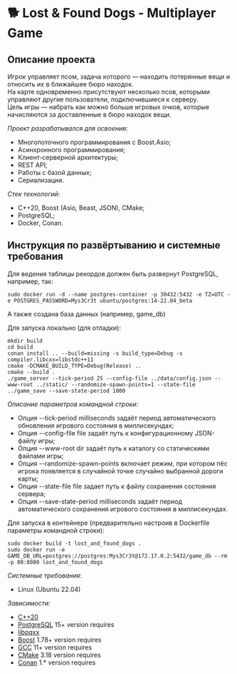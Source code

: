 # 🐕 Lost & Found Dogs - Multiplayer Game

## Описание проекта

Игрок управляет псом, задача которого — находить потерянные вещи и относить их в ближайшее бюро находок.<br> 
На карте одновременно присутствуют несколько псов, которыми управляют другие пользователи, подключившиеся к серверу.<br>
Цель игры — набрать как можно больше игровых очков, которые начисляются за доставленные в бюро находок вещи.<br>

_Проект разрабатывался для освоения:_

- Многопоточного программирования с Boost.Asio;
- Асинхронного программирования;
- Клиент-серверной архитектуры;
- REST API;
- Работы с базой данных;
- Сериализации.

_Стек технологий:_

- C++20, Boost (Asio, Beast, JSON), CMake;
- PostgreSQL;
- Docker, Conan.

## Инструкция по развёртыванию и системные требования

Для ведения таблицы рекордов должен быть развернут PostgreSQL, например, так:
```
sudo docker run -d --name postgres-container -p 30432:5432 -e TZ=UTC -e POSTGRES_PASSWORD=Mys3Cr3t ubuntu/postgres:14-22.04_beta
```
А также создана база данных (например, game_db)

Для запуска локально (для отладки):
```
mkdir build
cd build
conan install .. --build=missing -s build_type=Debug -s compiler.libcxx=libstdc++11
cmake -DCMAKE_BUILD_TYPE=Debug(Release) ..
cmake --build .
./game_server --tick-period 25 --config-file ../data/config.json --www-root ../static/ --randomize-spawn-points=1 --state-file ../game_save --save-state-period 1000
```
_Описание параметров командной строки_:
- Опция --tick-period milliseconds задаёт период автоматического обновления игрового состояния в миллисекундах;
- Опция --config-file file задаёт путь к конфигурационному JSON-файлу игры;
- Опция --www-root dir задаёт путь к каталогу со статическими файлами игры;
- Опция --randomize-spawn-points включает режим, при котором пёс игрока появляется в случайной точке случайно выбранной дороги карты;
- Опция --state-file file задает путь к файлу сохранения состояния сервера;
- Опция --save-state-period milliseconds задаёт период автоматического сохранения игрового состояния в миллисекундах.

Для запуска в контейнере (предварительно настроив в Dockerfile параметры командной строки):
```
sudo docker build -t lost_and_found_dogs .
sudo docker run -e GAME_DB_URL=postgres://postgres:Mys3Cr3t@172.17.0.2:5432/game_db --rm -p 80:8080 lost_and_found_dogs
```
_Системные требования_:
- Linux (Ubuntu 22.04)

_Зависимости_:
- [С++20](https://en.cppreference.com/w/cpp/20)
- [PostgreSQL](https://www.postgresql.org/) 15+ version requires
- [libpqxx](https://github.com/jtv/libpqxx)
- [Boost](https://www.boost.org/users/history/version_1_78_0.html) 1.78+ version requires
- [GCC](https://gcc.gnu.org/) 11+ version requires
- [CMake](https://cmake.org) 3.18 version requires
- [Conan](https://conan.io/) 1.* version requires